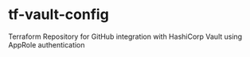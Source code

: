 # tf-vault-config
Terraform Repository for GitHub integration with HashiCorp Vault using AppRole authentication
